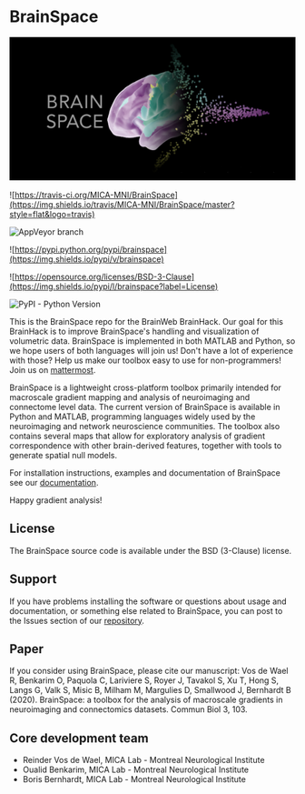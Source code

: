 # BrainSpace

![](.brainspace_logo_black.png)

![https://travis-ci.org/MICA-MNI/BrainSpace](https://img.shields.io/travis/MICA-MNI/BrainSpace/master?style=flat&logo=travis)

![](https://img.shields.io/appveyor/build/OualidBenkarim/brainspace/master?logo=appveyor "AppVeyor branch")

![https://pypi.python.org/pypi/brainspace](https://img.shields.io/pypi/v/brainspace)

![https://opensource.org/licenses/BSD-3-Clause](https://img.shields.io/pypi/l/brainspace?label=License)

![](https://img.shields.io/pypi/pyversions/brainspace "PyPI - Python Version")

This is the BrainSpace repo for the BrainWeb BrainHack. Our goal for this
BrainHack is to improve BrainSpace's handling and visualization of volumetric
data. BrainSpace is implemented in both MATLAB and Python, so we hope users of
both languages will join us! Don't have a lot of experience with those? Help us
make our toolbox easy to use for non-programmers!  Join us on 
[mattermost](https://mattermost.brainhack.org/brainhack/channels/brainspace).

BrainSpace is a lightweight cross-platform toolbox primarily intended 
for macroscale gradient mapping and analysis of 
neuroimaging and connectome level data. The current version 
of BrainSpace is available in Python and MATLAB, programming 
languages widely used by the neuroimaging and network neuroscience 
communities. The toolbox also contains several maps that allow for 
exploratory analysis of gradient correspondence with other 
brain-derived features, together with tools to generate spatial null models.

For installation instructions, examples and documentation of BrainSpace see
our [documentation](https://brainspace.readthedocs.io).

Happy gradient analysis! 

License
-----------

The BrainSpace source code is available under the BSD (3-Clause) license.

Support
-----------

If you have problems installing the software or questions about usage 
and documentation, or something else related to BrainSpace, 
you can post to the Issues section of our [repository](https://github.com/MICA-MNI/BrainSpace/issues).

Paper
-----------

If you consider using BrainSpace, please cite our manuscript: 
Vos de Wael R, Benkarim O, Paquola C, Lariviere S, Royer J, Tavakol S, Xu T, Hong S, Langs G, Valk S, Misic B, Milham M, Margulies D, Smallwood J, Bernhardt B (2020). BrainSpace: a toolbox for the analysis of macroscale gradients in neuroimaging and connectomics datasets. Commun Biol 3, 103.

Core development team
-----------------------

* Reinder Vos de Wael, MICA Lab - Montreal Neurological Institute
* Oualid Benkarim, MICA Lab - Montreal Neurological Institute
* Boris Bernhardt, MICA Lab - Montreal Neurological Institute
